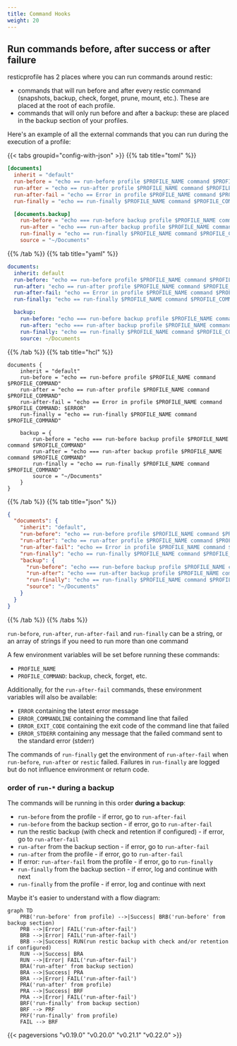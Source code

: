 ```yaml
---
title: Command Hooks
weight: 20
---
```



## Run commands before, after success or after failure

resticprofile has 2 places where you can run commands around restic:

- commands that will run before and after every restic command (snapshots, backup, check, forget, prune, mount, etc.). These are placed at the root of each profile.
- commands that will only run before and after a backup: these are placed in the backup section of your profiles.

Here's an example of all the external commands that you can run during the execution of a profile:

{{< tabs groupid="config-with-json" >}}
{{% tab title="toml" %}}

```toml
[documents]
  inherit = "default"
  run-before = "echo == run-before profile $PROFILE_NAME command $PROFILE_COMMAND"
  run-after = "echo == run-after profile $PROFILE_NAME command $PROFILE_COMMAND"
  run-after-fail = "echo == Error in profile $PROFILE_NAME command $PROFILE_COMMAND: $ERROR"
  run-finally = "echo == run-finally $PROFILE_NAME command $PROFILE_COMMAND"

  [documents.backup]
    run-before = "echo === run-before backup profile $PROFILE_NAME command $PROFILE_COMMAND"
    run-after = "echo === run-after backup profile $PROFILE_NAME command $PROFILE_COMMAND"
    run-finally = "echo == run-finally $PROFILE_NAME command $PROFILE_COMMAND"
    source = "~/Documents"

```

{{% /tab %}}
{{% tab title="yaml" %}}

```yaml
documents:
  inherit: default
  run-before: "echo == run-before profile $PROFILE_NAME command $PROFILE_COMMAND"
  run-after: "echo == run-after profile $PROFILE_NAME command $PROFILE_COMMAND"
  run-after-fail: "echo == Error in profile $PROFILE_NAME command $PROFILE_COMMAND: $ERROR"
  run-finally: "echo == run-finally $PROFILE_NAME command $PROFILE_COMMAND"

  backup:
    run-before: "echo === run-before backup profile $PROFILE_NAME command $PROFILE_COMMAND"
    run-after: "echo === run-after backup profile $PROFILE_NAME command $PROFILE_COMMAND"
    run-finally: "echo == run-finally $PROFILE_NAME command $PROFILE_COMMAND"
    source: ~/Documents
```

{{% /tab %}}
{{% tab title="hcl" %}}

```hcl
documents {
    inherit = "default"
    run-before = "echo == run-before profile $PROFILE_NAME command $PROFILE_COMMAND"
    run-after = "echo == run-after profile $PROFILE_NAME command $PROFILE_COMMAND"
    run-after-fail = "echo == Error in profile $PROFILE_NAME command $PROFILE_COMMAND: $ERROR"
    run-finally = "echo == run-finally $PROFILE_NAME command $PROFILE_COMMAND"

    backup = {
        run-before = "echo === run-before backup profile $PROFILE_NAME command $PROFILE_COMMAND"
        run-after = "echo === run-after backup profile $PROFILE_NAME command $PROFILE_COMMAND"
        run-finally = "echo == run-finally $PROFILE_NAME command $PROFILE_COMMAND"
        source = "~/Documents"
    }
}
```

{{% /tab %}}
{{% tab title="json" %}}

```json
{
  "documents": {
    "inherit": "default",
    "run-before": "echo == run-before profile $PROFILE_NAME command $PROFILE_COMMAND",
    "run-after": "echo == run-after profile $PROFILE_NAME command $PROFILE_COMMAND",
    "run-after-fail": "echo == Error in profile $PROFILE_NAME command $PROFILE_COMMAND: $ERROR",
    "run-finally": "echo == run-finally $PROFILE_NAME command $PROFILE_COMMAND",
    "backup": {
      "run-before": "echo === run-before backup profile $PROFILE_NAME command $PROFILE_COMMAND",
      "run-after": "echo === run-after backup profile $PROFILE_NAME command $PROFILE_COMMAND",
      "run-finally": "echo == run-finally $PROFILE_NAME command $PROFILE_COMMAND",
      "source": "~/Documents"
    }
  }
}
```

{{% /tab %}}
{{% /tabs %}}

`run-before`, `run-after`, `run-after-fail` and `run-finally` can be a string, or an array of strings if you need to run more than one command

A few environment variables will be set before running these commands:
- `PROFILE_NAME`
- `PROFILE_COMMAND`: backup, check, forget, etc.

Additionally, for the `run-after-fail` commands, these environment variables will also be available:
- `ERROR` containing the latest error message
- `ERROR_COMMANDLINE` containing the command line that failed
- `ERROR_EXIT_CODE` containing the exit code of the command line that failed
- `ERROR_STDERR` containing any message that the failed command sent to the standard error (stderr)

The commands of `run-finally` get the environment of `run-after-fail` when `run-before`, `run-after` or `restic` failed. 
Failures in `run-finally` are logged but do not influence environment or return code.

### order of `run-*` during a backup

The commands will be running in this order **during a backup**:
- `run-before` from the profile - if error, go to `run-after-fail`
- `run-before` from the backup section - if error, go to `run-after-fail`
- run the restic backup (with check and retention if configured) - if error, go to `run-after-fail`
- `run-after` from the backup section - if error, go to `run-after-fail`
- `run-after` from the profile - if error, go to `run-after-fail`
- If error: `run-after-fail` from the profile - if error, go to `run-finally`
- `run-finally` from the backup section - if error, log and continue with next
- `run-finally` from the profile - if error, log and continue with next

Maybe it's easier to understand with a flow diagram:


```mermaid
graph TD
    PRB('run-before' from profile) -->|Success| BRB('run-before' from backup section)
    PRB -->|Error| FAIL('run-after-fail')
    BRB -->|Error| FAIL('run-after-fail')
    BRB -->|Success| RUN(run restic backup with check and/or retention if configured)
    RUN -->|Success| BRA
    RUN -->|Error| FAIL('run-after-fail')
    BRA('run-after' from backup section)
    BRA -->|Success| PRA
    BRA -->|Error| FAIL('run-after-fail')
    PRA('run-after' from profile)
    PRA -->|Success| BRF
    PRA -->|Error| FAIL('run-after-fail')
    BRF('run-finally' from backup section)
    BRF --> PRF
    PRF('run-finally' from profile)
    FAIL --> BRF
```

{{< pageversions "v0.19.0" "v0.20.0" "v0.21.1" "v0.22.0" >}}
